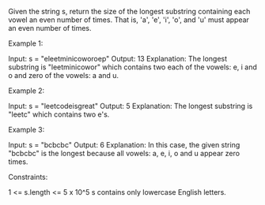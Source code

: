 Given the string s, return the size of the longest substring containing each
vowel an even number of times. That is, 'a', 'e', 'i', 'o', and 'u' must
appear an even number of times.


Example 1:


Input: s = "eleetminicoworoep"
Output: 13
Explanation: The longest substring is "leetminicowor" which contains two each
of the vowels: e, i and o and zero of the vowels: a and u.


Example 2:


Input: s = "leetcodeisgreat"
Output: 5
Explanation: The longest substring is "leetc" which contains two e's.


Example 3:


Input: s = "bcbcbc"
Output: 6
Explanation: In this case, the given string "bcbcbc" is the longest because
all vowels: a, e, i, o and u appear zero times.



Constraints:


1 <= s.length <= 5 x 10^5
s contains only lowercase English letters.




